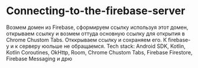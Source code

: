 # Connecting-to-the-firebase-server
Возмем домен из Firebase, сформируем ссылку используя этот домен, открываем ссылку и возмем оттуда основную ссылку для открытия в Chrome Chustom Tabs. Отккрываем ссылку и сохраняем его. К firebase-у и к серверу юольше не обращаемся. 
Tech stack: Android SDK, Kotlin, Kotlin Coroutines, OkHttp, Room, Chrome Chustom Tabs, Firebase Firestore, Firebase Messaging и дрю
